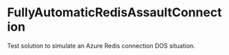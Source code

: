# FullyAutomaticRedisAssaultConnection
Test solution to simulate an Azure Redis connection DOS situation.
